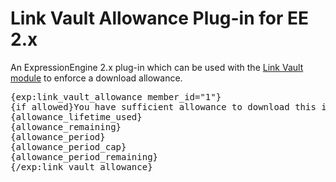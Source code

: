 # Link Vault Allowance Plug-in for EE 2.x 

An ExpressionEngine 2.x plug-in which can be used with the [Link Vault module](http://masugadesign.com/software/link-vault) to enforce a download allowance.

<pre>{exp:link_vault_allowance member_id="1"}
{if allowed}You have sufficient allowance to download this item{/if}
{allowance_lifetime_used}
{allowance_remaining}
{allowance_period}
{allowance_period_cap}
{allowance_period_remaining}
{/exp:link_vault_allowance}</pre>
